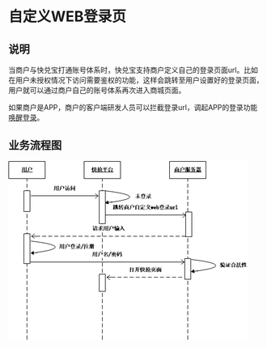 # 自定义WEB登录页

## 说明

当商户与快兑宝打通账号体系时，快兑宝支持商户定义自己的登录页面url。比如在用户未授权情况下访问需要鉴权的功能，这样会跳转至用户设置好的登录页面，用户就可以通过商户自己的账号体系再次进入商城页面。

如果商户是APP，商户的客户端研发人员可以拦截登录url，调起APP的登录功能 [唤醒登录](//唤醒登录必选.html)。

## 业务流程图

![](/assets/商户后台.jpg)




